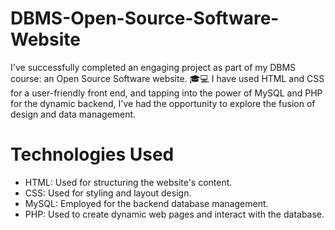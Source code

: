 # DBMS-Open-Source-Software-Website

I've successfully completed an engaging project as part of my DBMS course: an Open Source Software website. 🎓💻 I have used HTML and CSS for a user-friendly front end, and tapping into the power of MySQL and PHP for the dynamic backend, I've had the opportunity to explore the fusion of design and data management.

# Technologies Used

- HTML: Used for structuring the website's content.
- CSS: Used for styling and layout design.
- MySQL: Employed for the backend database management.
- PHP: Used to create dynamic web pages and interact with the database.
